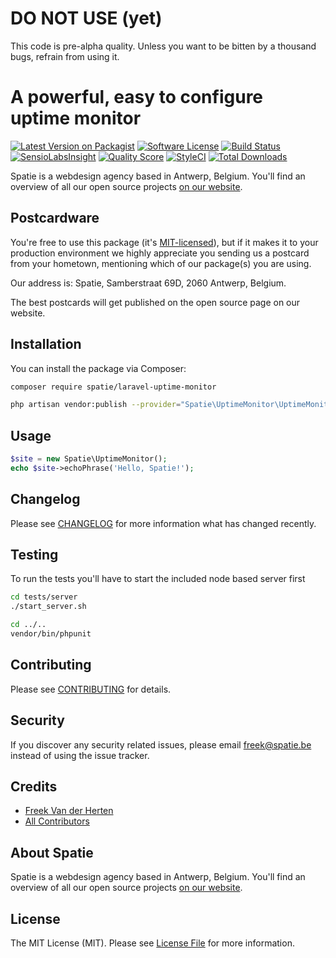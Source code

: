 # DO NOT USE (yet)

This code is pre-alpha quality. Unless you want to be bitten by a thousand bugs, refrain from using it.

# A powerful, easy to configure uptime monitor

[![Latest Version on Packagist](https://img.shields.io/packagist/v/spatie/laravel-uptime-monitor.svg?style=flat-square)](https://packagist.org/packages/spatie/laravel-uptime-monitor)
[![Software License](https://img.shields.io/badge/license-MIT-brightgreen.svg?style=flat-square)](LICENSE.md)
[![Build Status](https://img.shields.io/travis/spatie/laravel-uptime-monitor/master.svg?style=flat-square)](https://travis-ci.org/spatie/laravel-uptime-monitor)
[![SensioLabsInsight](https://img.shields.io/sensiolabs/i/2551eaa3-34df-49e0-a170-709b96f2ac3e.svg?style=flat-square)](https://insight.sensiolabs.com/projects/2551eaa3-34df-49e0-a170-709b96f2ac3e)
[![Quality Score](https://img.shields.io/scrutinizer/g/spatie/laravel-uptime-monitor.svg?style=flat-square)](https://scrutinizer-ci.com/g/spatie/laravel-uptime-monitor)
[![StyleCI](https://styleci.io/repos/67774357/shield?branch=master)](https://styleci.io/repos/67774357)
[![Total Downloads](https://img.shields.io/packagist/dt/spatie/laravel-uptime-monitor.svg?style=flat-square)](https://packagist.org/packages/spatie/laravel-uptime-monitor)

Spatie is a webdesign agency based in Antwerp, Belgium. You'll find an overview of all our open source projects [on our website](https://spatie.be/opensource).

## Postcardware

You're free to use this package (it's [MIT-licensed](LICENSE.md)), but if it makes it to your production environment we highly appreciate you sending us a postcard from your hometown, mentioning which of our package(s) you are using.

Our address is: Spatie, Samberstraat 69D, 2060 Antwerp, Belgium.

The best postcards will get published on the open source page on our website.

## Installation

You can install the package via Composer:

``` bash
composer require spatie/laravel-uptime-monitor
```

```bash
php artisan vendor:publish --provider="Spatie\UptimeMonitor\UptimeMonitorServiceProvider"
```

## Usage

``` php
$site = new Spatie\UptimeMonitor();
echo $site->echoPhrase('Hello, Spatie!');
```

## Changelog

Please see [CHANGELOG](CHANGELOG.md) for more information what has changed recently.

## Testing

To run the tests you'll have to start the included node based server first

``` bash
cd tests/server
./start_server.sh

cd ../..
vendor/bin/phpunit
```

## Contributing

Please see [CONTRIBUTING](CONTRIBUTING.md) for details.

## Security

If you discover any security related issues, please email freek@spatie.be instead of using the issue tracker.

## Credits

- [Freek Van der Herten](https://github.com/freekmurze)
- [All Contributors](../../contributors)

## About Spatie
Spatie is a webdesign agency based in Antwerp, Belgium. You'll find an overview of all our open source projects [on our website](https://spatie.be/opensource).

## License

The MIT License (MIT). Please see [License File](LICENSE.md) for more information.

